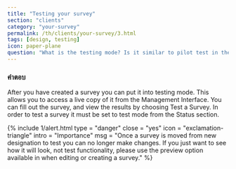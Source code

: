 ```yaml
---
title: "Testing your survey"
section: "clients"
category: "your-survey"
permalink: /th/clients/your-survey/3.html
tags: [design, testing]
icon: paper-plane
question: "What is the testing mode? Is it similar to pilot test in the traditional research? Will my survey be tested with the real consumers / respondents?"
---
```


### <i class="pe-anchor pe-fw"></i> คำตอบ

After you have created a survey you can put it into testing mode. This allows you to access a live copy of it from the Management Interface. You can fill out the survey, and view the results by choosing Test a Survey. In order to test a survey it must be set to test mode from the Status section.


{% include 1/alert.html type = "danger" close = "yes" icon = "exclamation-triangle" intro = "Importance" msg = "Once a survey is moved from new designation to test you can no longer make changes. If you just want to see how it will look, not test functionality, please use the preview option available in when editing or creating a survey." %}
